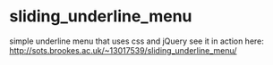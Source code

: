 # sliding_underline_menu
simple underline menu that uses css and jQuery
see it in action here:
http://sots.brookes.ac.uk/~13017539/sliding_underline_menu/
